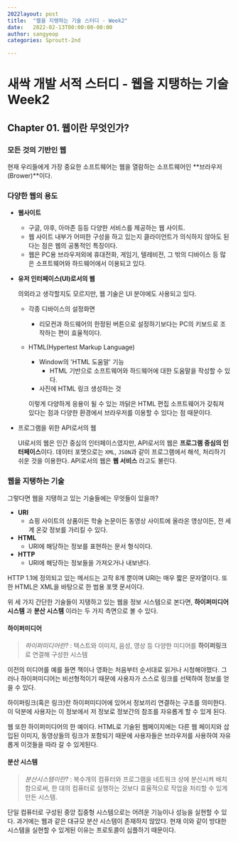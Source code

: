 ```yaml
---
2022layout: post
title:  "웹을 지탱하는 기술 스터디 - Week2"
date:   2022-02-13T00:00:00-00:00
author: sangyeop
categories: Sproutt-2nd

---
```


# 새싹 개발 서적 스터디 - 웹을 지탱하는 기술 Week2

### 

## Chapter 01. 웹이란 무엇인가?



### 모든 것의 기반인 웹

현재 우리들에게 가장 중요한 소프트웨어는 웹을 열람하는 소프트웨어인 **브라우저(Brower)**이다.



### 다양한 웹의 용도

- **웹사이트**

  - 구글, 야후, 아마존 등등 다양한 서비스를 제공하는 웹 사이트. 
  - 웹 사이트 내부가 어떠한 구성을 하고 있는지 클라이언트가 의식하지 않아도 된다는 점은 웹의 공통적인 특징이다.
  - 웹은 PC용 브라우저외에 휴대전화, 게임기, 텔레비전, 그 밖의 디바이스 등 많은 소프트웨어와 하드웨어에서 이용되고 있다.

- **유저 인터페이스(UI)로서의 웹**

  의외라고 생각할지도 모르지만, 웹 기술은 UI 분야에도 사용되고 있다.

  - 각종 디바이스의 설정화면

    - 리모컨과 하드웨어의 한정된 버튼으로 설정하기보다는 PC의 키보드로 조작하는 편이 효율적이다.

  - HTML(Hypertest Markup Language)

    - Window의 'HTML 도움말' 기능
      - HTML 기반으로 소프트웨어와 하드웨어에 대한 도움말을 작성할 수 있다.
    - 사진에 HTML 링크 생성하는 것

    이렇게 다양하게 응용이 될 수 있는 까닭은 HTML 편집 소프트웨어가 갖춰져 있다는 점과 다양한 환경에서 브라우저를 이용할 수 있다는 점 때문이다.

- 프로그램을 위한 API로서의 웹

  UI로서의 웹은 인간 중심의 인터페이스였지만, API로서의 웹은 **프로그램 중심의 인터페이스**이다. 데이터 포맷으로는 `XML`, `JSON`과 같이 프로그램에서 해석, 처리하기 쉬운 것을 이용한다. API로서의 웹은 **웹 서비스** 라고도 불린다. 

  

### 웹을 지탱하는 기술

그렇다면 웹을 지탱하고 있는 기술들에는 무엇들이 있을까?

- **URI**
  - 쇼핑 사이트의 상품이든 학술 논문이든 동영상 사이트에 올라온 영상이든, 전 세계 온갖 정보를 가리킬 수 있다.
- **HTML**
  - URI에 해당하는 정보를 표현하는 문서 형식이다.
- **HTTP**
  - URI에 해당하는 정보들을 가져오거나 내보낸다.

 HTTP 1.1에 정의되고 있는 메서드는 고작 8개 뿐이며 URI는 매우 짧은 문자열이다. 또한 HTML은 XML을 바탕으로 한 범용 포맷 문서이다.

위 세 가지 간단한 기술들이 지탱하고 있는 웹을 정보 시스템으로 본다면, **하이퍼미디어 시스템** 과 **분산 시스템** 이라는 두 가지 측면으로 볼 수 있다.



#### 하이퍼미디어

> *하이퍼미디어란?* : 텍스트와 이미지, 음성, 영상 등 다양한 미디어를 **하이퍼링크**로 연결해 구성한 시스템

이전의 미디어를 예를 들면 책이나 영화는 처음부터 순서대로 읽거나 시청해야했다. 그러나 하이퍼미디어는 비선형적이기 때문에 사용자가 스스로 링크를 선택하여 정보를 얻을 수 있다.

하이퍼링크(혹은 링크)란 하이퍼미디어에 있어서 정보끼리 연결하는 구조를 의미한다. 이 덕분에 사용자는 이 정보에서 저 정보로 정보간의 참조를 자유롭게 할 수 있게 된다.

웹 또한 하이퍼미디어의 한 예이다. HTML로 기술된 웹페이지에는 다른 웹 페이지와 삽입된 이미지, 동영상들의 링크가 포함되기 때문에 사용자들은 브라우저를 사용하여 자유롭게 이것들을 따라 갈 수 있게된다.



#### 분산 시스템

> *분산시스템이란?* : 복수개의 컴퓨터와 프로그램을 네트워크 상에 분산시켜 배치함으로써, 한 대의 컴퓨터로 실행하는 것보다 효율적으로 작업을 처리할 수 있게 만든 시스템.

단일 컴퓨터로 구성된 중앙 집중형 시스템으로는 어려운 기능이나 성능을 실현할 수 있다. 과거에는 웹과 같은 대규모 분산 시스템이 존재하지 않았다. 현재 이와 같이 방대한 시스템을 실현할 수 있게된 이유는 프로토콜이 심플하기 때문이다.

